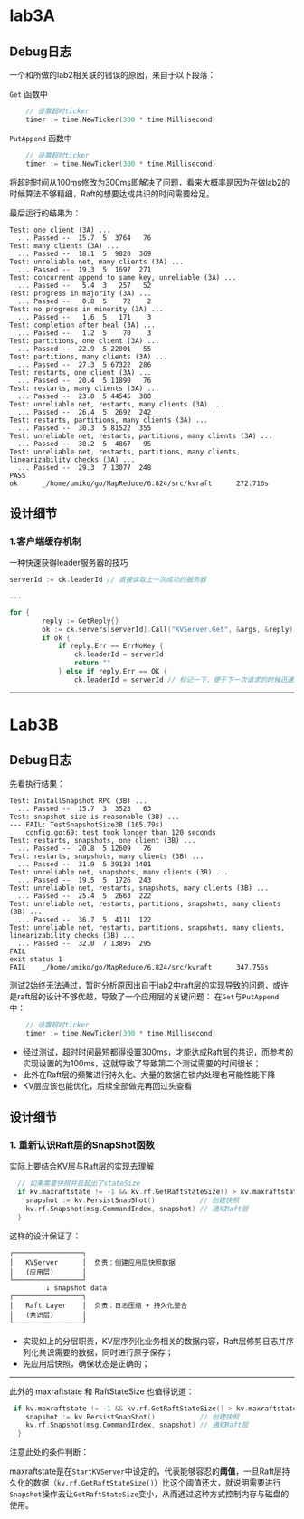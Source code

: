 


# lab3A

## Debug日志

一个和所做的lab2相关联的错误的原因，来自于以下段落：

`Get` 函数中
```go
	// 设置超时ticker
	timer := time.NewTicker(300 * time.Millisecond)
```
`PutAppend` 函数中
```go
	// 设置超时ticker
	timer := time.NewTicker(300 * time.Millisecond)
```

将超时时间从100ms修改为300ms即解决了问题，看来大概率是因为在做lab2的时候算法不够精细，Raft的想要达成共识的时间需要给足。

最后运行的结果为：

```
Test: one client (3A) ...
  ... Passed --  15.7  5  3764   76
Test: many clients (3A) ...
  ... Passed --  18.1  5  9820  369
Test: unreliable net, many clients (3A) ...
  ... Passed --  19.3  5  1697  271
Test: concurrent append to same key, unreliable (3A) ...
  ... Passed --   5.4  3   257   52
Test: progress in majority (3A) ...
  ... Passed --   0.8  5    72    2
Test: no progress in minority (3A) ...
  ... Passed --   1.6  5   171    3
Test: completion after heal (3A) ...
  ... Passed --   1.2  5    70    3
Test: partitions, one client (3A) ...
  ... Passed --  22.9  5 22001   55
Test: partitions, many clients (3A) ...
  ... Passed --  27.3  5 67322  286
Test: restarts, one client (3A) ...
  ... Passed --  20.4  5 11890   76
Test: restarts, many clients (3A) ...
  ... Passed --  23.0  5 44545  380
Test: unreliable net, restarts, many clients (3A) ...
  ... Passed --  26.4  5  2692  242
Test: restarts, partitions, many clients (3A) ...
  ... Passed --  30.3  5 81522  355
Test: unreliable net, restarts, partitions, many clients (3A) ...
  ... Passed --  30.2  5  4867   95
Test: unreliable net, restarts, partitions, many clients, linearizability checks (3A) ...
  ... Passed --  29.3  7 13077  248
PASS
ok      _/home/umiko/go/MapReduce/6.824/src/kvraft      272.716s
```



## 设计细节

### 1.客户端缓存机制
一种快速获得leader服务器的技巧

```go
serverId := ck.leaderId // 直接读取上一次成功的服务器

...

for {
		reply := GetReply{}
		ok := ck.servers[serverId].Call("KVServer.Get", &args, &reply)
		if ok {
			if reply.Err == ErrNoKey {
				ck.leaderId = serverId
				return ""
			} else if reply.Err == OK {
				ck.leaderId = serverId // 标记一下，便于下一次请求的时候迅速找到可用的服务器

```

---


# Lab3B

## Debug日志
先看执行结果：

```
Test: InstallSnapshot RPC (3B) ...
  ... Passed --  15.7  3  3523   63
Test: snapshot size is reasonable (3B) ...
--- FAIL: TestSnapshotSize3B (165.79s)
    config.go:69: test took longer than 120 seconds
Test: restarts, snapshots, one client (3B) ...
  ... Passed --  20.8  5 12609   76
Test: restarts, snapshots, many clients (3B) ...
  ... Passed --  31.9  5 39138 1401
Test: unreliable net, snapshots, many clients (3B) ...
  ... Passed --  19.5  5  1726  243
Test: unreliable net, restarts, snapshots, many clients (3B) ...
  ... Passed --  25.4  5  2663  222
Test: unreliable net, restarts, partitions, snapshots, many clients (3B) ...
  ... Passed --  36.7  5  4111  122
Test: unreliable net, restarts, partitions, snapshots, many clients, linearizability checks (3B) ...
  ... Passed --  32.0  7 13895  295
FAIL
exit status 1
FAIL    _/home/umiko/go/MapReduce/6.824/src/kvraft      347.755s
```

测试2始终无法通过，暂时分析原因出自于lab2中raft层的实现导致的问题，或许是raft层的设计不够优越，导致了一个应用层的关键问题：
在`Get`与`PutAppend`中：
```go
	// 设置超时ticker
	timer := time.NewTicker(300 * time.Millisecond)
```
- 经过测试，超时时间最短都得设置300ms，才能达成Raft层的共识，而参考的实现设置的为100ms，这就导致了导致第二个测试需要的时间很长；
- 此外在Raft层的频繁进行持久化、大量的数据在锁内处理也可能性能下降
- KV层应该也能优化，后续全部做完再回过头查看


## 设计细节

### 1. 重新认识Raft层的SnapShot函数

实际上要结合KV层与Raft层的实现去理解

```go
  // 如果需要快照并且超出了stateSize
  if kv.maxraftstate != -1 && kv.rf.GetRaftStateSize() > kv.maxraftstate {
    snapshot := kv.PersistSnapShot()           // 创建快照
    kv.rf.Snapshot(msg.CommandIndex, snapshot) // 通知Raft层
  }
```

这样的设计保证了：

```
┌─────────────────┐
│   KVServer      │  负责：创建应用层快照数据
│   (应用层)       │  
└─────────────────┘
         ↓ snapshot data
┌─────────────────┐
│   Raft Layer    │  负责：日志压缩 + 持久化整合
│   (共识层)       │  
└─────────────────┘
```
- 实现如上的分层职责，KV层序列化业务相关的数据内容，Raft层修剪日志并序列化共识需要的数据，同时进行原子保存；
- 先应用后快照，确保状态是正确的；

---

此外的 maxraftstate 和 RaftStateSize 也值得说道：
```go
 if kv.maxraftstate != -1 && kv.rf.GetRaftStateSize() > kv.maxraftstate {
    snapshot := kv.PersistSnapShot()           // 创建快照
    kv.rf.Snapshot(msg.CommandIndex, snapshot) // 通知Raft层
  }
```
注意此处的条件判断：

maxraftstate是在`StartKVServer`中设定的，代表能够容忍的**阈值**，一旦Raft层持久化的数据（`kv.rf.GetRaftStateSize()`）比这个阈值还大，就说明需要进行`Snapshot`操作去让`GetRaftStateSize`变小，从而通过这种方式控制内存与磁盘的使用。

